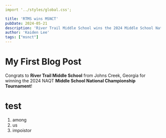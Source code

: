 ```yaml
---
import '../styles/global.css';

title: 'RTMS wins MSNCT'
pubDate: 2024-05-21
description: 'River Trail Middle School wins the 2024 Middle School National Championship'
author: 'Kaiden Lee'
tags: ["msnct"]
---
```

# My First Blog Post

Congrats to **River Trail Middle School** from Johns Creek, Georgia for winning the 2024 NAQT **Middle School National Championship Tournament**!

# test

1. among
2. us
3. impoistor